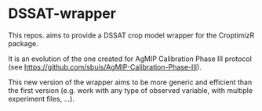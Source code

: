 # DSSAT-wrapper

This repos. aims to provide a DSSAT crop model wrapper for the CroptimizR package.

It is an evolution of the one created for AgMIP Calibration Phase III protocol (see https://github.com/sbuis/AgMIP-Calibration-Phase-III).

This new version of the wrapper aims to be more generic and efficient than the first version (e.g. work with any type of observed variable, with multiple experiment files, ...).
